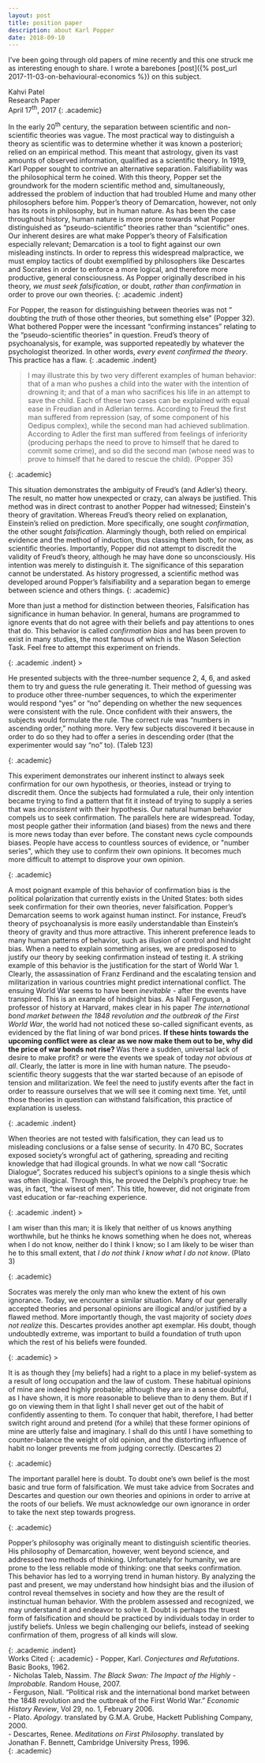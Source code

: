 ```yaml
---
layout: post
title: position paper
description: about Karl Popper
date: 2018-09-10
---
```


I’ve been going through old papers of mine recently and this one struck me as interesting enough to share. I wrote a barebones [post]({% post_url 2017-11-03-on-behavioural-economics %}) on this subject.

Kahvi Patel<br>
Research Paper<br>
April 17<sup>th</sup>, 2017 
{: .academic}

 In the early 20<sup>th</sup> century, the separation between scientific and non-scientific theories was vague. The most practical way to distinguish a theory as scientific was to determine whether it was known a posteriori; relied on an empirical method. This meant that astrology, given its vast amounts of observed information, qualified as a scientific theory. In 1919, Karl Popper sought to contrive an alternative separation. Falsifiability was the philosophical term he coined. With this theory, Popper set the groundwork for the modern scientific method and, simultaneously, addressed the problem of induction that had troubled Hume and many other philosophers before him. Popper&rsquo;s theory of Demarcation, however, not only has its roots in philosophy, but in human nature. As has been the case throughout history, human nature is more prone towards what Popper distinguished as &ldquo;pseudo-scientific&rdquo; theories rather than &ldquo;scientific&rdquo; ones. Our inherent desires are what make Popper&rsquo;s theory of Falsification especially relevant; Demarcation is a tool to fight against our own misleading instincts. In order to repress this widespread malpractice, we must employ tactics of doubt exemplified by philosophers like Descartes and Socrates in order to enforce a more logical, and therefore more productive, general consciousness. As Popper originally described in his theory, <em>we must seek falsification</em>, or doubt, <em>rather than confirmation</em> in order to prove our own theories.
{: .academic .indent}

For Popper, the reason for distinguishing between theories was not &ldquo; doubting the <em>truth</em> of those other theories, but something else&rdquo; (Popper 32). What bothered Popper were the incessant &ldquo;confirming instances&rdquo; relating to the &ldquo;pseudo-scientific theories&rdquo; in question. Freud&rsquo;s theory of psychoanalysis, for example, was supported repeatedly by whatever the psychologist theorized. In other words, <em>every event confirmed the theory</em>. This practice has a flaw.
{: .academic .indent}

> <p>I may illustrate this by two very different examples of human behavior: that of a man who pushes a child into the water with the intention of drowning it; and that of a man who sacrifices his life in an attempt to save the child. Each of these two cases can be explained with equal ease in Freudian and in Adlerian terms. According to Freud the first man suffered from repression (say, of some component of his Oedipus complex), while the second man had achieved sublimation. According to Adler the first man suffered from feelings of inferiority (producing perhaps the need to prove to himself that he dared to commit some crime), and so did the second man (whose need was to prove to himself that he dared to rescue the child). (Popper 35)</p>
{: .academic}

This situation demonstrates the ambiguity of Freud&rsquo;s (and Adler&rsquo;s) theory. The result, no matter how unexpected or crazy, can always be justified. This method was in direct contrast to another Popper had witnessed; Einstein's theory of gravitation. Whereas Freud&rsquo;s theory relied on explanation, Einstein&rsquo;s relied on prediction. More specifically, one sought <em>confirmation</em>, the other sought <em>falsification</em>. Alarmingly though, both relied on empirical evidence and the method of induction, thus classing them both, for now, as scientific theories. Importantly, Popper did not attempt to discredit the validity of Freud&rsquo;s theory, although he may have done so unconsciously. His intention was merely to distinguish it. The significance of this separation cannot be understated. As history progressed, a scientific method was developed around Popper&rsquo;s falsifiability and a separation began to emerge between science and others things.
{: .academic}

<p>More than just a method for distinction between theories, Falsification has significance in human behavior. In general, humans are programmed to ignore events that do not agree with their beliefs and pay attentions to ones that do. This behavior is called <em>confirmation bias</em> and has been proven to exist in many studies, the most famous of which is the Wason Selection Task. Feel free to attempt this experiment on friends.</p>
{: .academic .indent}
> <p>He presented subjects with the three-number sequence 2, 4, 6, and asked them to try and guess the rule generating it. Their method of guessing was to produce other three-number sequences, to which the experimenter would respond &ldquo;yes&rdquo; or &ldquo;no&rdquo; depending on whether the new sequences were consistent with the rule. Once confident with their answers, the subjects would formulate the rule. The correct rule was &ldquo;numbers in ascending order,&rdquo; nothing more. Very few subjects discovered it because in order to do so they had to offer a series in descending order (that the experimenter would say &ldquo;no&rdquo; to). (Taleb 123)</p>{: .academic}
<p>This experiment demonstrates our inherent instinct to always seek confirmation for our own hypothesis, or theories, instead or trying to discredit them. Once the subjects had formulated a rule, their only intention became trying to find a pattern that fit it instead of trying to supply a series that was <em>inconsistent</em> with their hypothesis. Our natural human behavior compels us to seek confirmation. The parallels here are widespread. Today, most people gather their information (and biases) from the news and there is more news today than ever before. The constant news cycle compounds biases. People have access to countless sources of evidence, or "number series", which they use to confirm their own opinions. It becomes much more difficult to attempt to disprove your own opinion.</p>
{: .academic}

<p>A most poignant example of this behavior of confirmation bias is the political polarization that currently exists in the United States: both sides seek confirmation for their own theories, never falsification. Popper&rsquo;s Demarcation seems to work against human instinct. For instance, Freud&rsquo;s theory of psychoanalysis is more easily understandable than Einstein&rsquo;s theory of gravity and thus more attractive. This inherent preference leads to many human patterns of behavior, such as illusion of control and hindsight bias. When a need to explain something arises, we are predisposed to justify our theory by seeking confirmation instead of testing it. A striking example of this behavior is the justification for the start of World War 1. Clearly, the assassination of Franz Ferdinand and the escalating tension and militarization in various countries might predict international conflict. The ensuing World War seems to have been <em>inevitable</em> - after the events have transpired. This is an example of hindsight bias. As Niall Ferguson, a professor of history at Harvard, makes clear in his paper <em>The international bond market between the 1848 revolution and the outbreak of the First World War</em>, the world had not noticed these so-called significant events, as evidenced by the flat lining of war bond prices. <strong>If these hints towards the upcoming conflict were as clear as we now make them out to be, why did the price of war bonds not rise? </strong>Was there a sudden, universal lack of desire to make profit? or were the events we speak of today <em>not obvious at all</em>. Clearly, the latter is more in line with human nature. The pseudo-scientific theory suggests that the war started because of an episode of tension and militarization. We feel the need to justify events after the fact in order to reassure ourselves that we will see it coming next time. Yet, until those theories in question can withstand falsification, this practice of explanation is useless.</p>
{: .academic .indent}

<p>When theories are not tested with falsification, they can lead us to misleading conclusions or a false sense of security. In 470 BC, Socrates exposed society&rsquo;s wrongful act of gathering, spreading and reciting knowledge that had illogical grounds. In what we now call &ldquo;Socratic Dialogue&rdquo;, Socrates reduced his subject&rsquo;s opinions to a single thesis which was often illogical. Through this, he proved the Delphi&rsquo;s prophecy true: he was, in fact, &ldquo;the wisest of men&rdquo;. This title, however, did not originate from vast education or far-reaching experience.</p>{: .academic .indent}
> <p>I am wiser than this man; it is likely that neither of us knows anything worthwhile, but he thinks he knows something when he does not, whereas when I do not know, neither do I think I know; so I am likely to be wiser than he to this small extent, that <em>I do not think I know what I do not know</em>. (Plato 3)</p>{: .academic}
<p>Socrates was merely the only man who knew the extent of his own ignorance. Today, we encounter a similar situation. Many of our generally accepted theories and personal opinions are illogical and/or justified by a flawed method. More importantly though, the vast majority of society <em>does not realize</em> this. Descartes provides another apt exemplar. His doubt, though undoubtedly extreme, was important to build a foundation of truth upon which the rest of his beliefs were founded.</p>{: .academic}
> <p>It is as though they [my beliefs] had a right to a place in my belief-system as a result of long occupation and the law of custom. These habitual opinions of mine are indeed highly probable; although they are in a sense doubtful, as I have shown, it is more reasonable to believe than to deny them. But if I go on viewing them in that light I shall never get out of the habit of confidently assenting to them. To conquer that habit, therefore, I had better switch right around and pretend (for a while) that these former opinions of mine are utterly false and imaginary. I shall do this until I have something to counter-balance the weight of old opinion, and the distorting influence of habit no longer prevents me from judging correctly. (Descartes 2)</p>{: .academic}
<p>The important parallel here is doubt. To doubt one&rsquo;s own belief is the most basic and true form of falsification. We must take advice from Socrates and Descartes and question our own theories and opinions in order to arrive at the roots of our beliefs. We must acknowledge our own ignorance in order to take the next step towards progress.</p>{: .academic}

<p>Popper&rsquo;s philosophy was originally meant to distinguish scientific theories. His philosophy of Demarcation, however, went beyond science, and addressed two methods of thinking. Unfortunately for humanity, we are prone to the less reliable mode of thinking: one that seeks confirmation. This behavior has led to a worrying trend in human history. By analyzing the past and present, we may understand how hindsight bias and the illusion of control reveal themselves in society and how they are the result of instinctual human behavior. With the problem assessed and recognized, we may understand it and endeavor to solve it. Doubt is perhaps the truest form of falsification and should be practiced by individuals today in order to justify beliefs. Unless we begin challenging our beliefs, instead of seeking confirmation of them, progress of all kinds will slow.</p>{: .academic .indent}

<br>
Works Cited
{: .academic}
- Popper, Karl. <em>Conjectures and Refutations</em>. Basic Books, 1962. <br>
- Nicholas Taleb, Nassim. <em>The Black Swan: The Impact of the Highly
- Improbable.</em> Random House, 2007.<br>
- Ferguson, Niall. &ldquo;Political risk and the international bond market between the 1848 revolution and the outbreak of the First World War.&rdquo; <em>Economic History Review</em>, Vol 29, no. 1, February 2006.<br>
- Plato. <em>Apology</em>. translated by G.M.A. Grube, Hackett Publishing Company, 2000.<br>
- Descartes, Renee. <em>Meditations on First Philosophy</em>. translated by Jonathan&nbsp;F.&nbsp;Bennett, Cambridge University Press, 1996.<br>
{: .academic}






